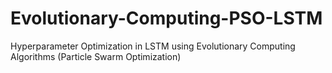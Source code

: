 # Evolutionary-Computing-PSO-LSTM
Hyperparameter Optimization in LSTM using Evolutionary Computing Algorithms (Particle Swarm Optimization) 
